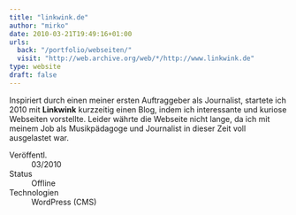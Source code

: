```yaml
---
title: "linkwink.de"
author: "mirko"
date: 2010-03-21T19:49:16+01:00
urls:
  back: "/portfolio/webseiten/"
  visit: "http://web.archive.org/web/*/http://www.linkwink.de"
type: website
draft: false
---
```


Inspiriert durch einen meiner ersten Auftraggeber als Journalist, startete ich 2010 mit **Linkwink** kurzzeitig einen Blog, indem ich interessante und kuriose Webseiten vorstellte. Leider währte die Webseite nicht lange, da ich mit meinem Job als Musikpädagoge und Journalist in dieser Zeit voll ausgelastet war.

<dl>
  <dt>Veröffentl.</dt><dd>03/2010</dd>
  <dt>Status</dt><dd>Offline</dd>
  <dt>Technologien</dt><dd>WordPress (CMS)</dd>
</dl>
